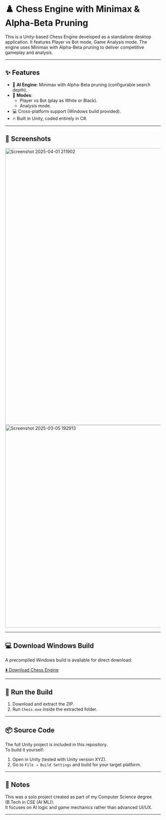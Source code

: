 # ♟️ Chess Engine with Minimax & Alpha-Beta Pruning

This is a Unity-based Chess Engine developed as a standalone desktop application. It features Player vs Bot mode, Game Analysis mode.
The engine uses Minimax with Alpha-Beta pruning to deliver competitive gameplay and analysis.

---

## ✨ Features
- 🧠 **AI Engine**: Minimax with Alpha-Beta pruning (configurable search depth).
- 🎯 **Modes**:
  - Player vs Bot (play as White or Black).
  - Analysis mode.
- 💻 Cross-platform support (Windows build provided).
- 🔥 Built in Unity, coded entirely in C#.

---

## 📸 Screenshots

<img width="1543" height="894" alt="Screenshot 2025-04-01 211902" src="https://github.com/user-attachments/assets/9da471b9-8ca2-40be-b531-41f73a553bc5" />
<img width="657" height="655" alt="Screenshot 2025-03-05 192913" src="https://github.com/user-attachments/assets/bd6b1da5-392f-4bf6-9b35-563c255f7aac" />



---

## 💻 Download Windows Build
A precompiled Windows build is available for direct download:  

[⬇️ Download Chess Engine ](https://drive.google.com/file/d/1TbdgBeaTcn0NmnbJ5QBslqNtUBC_TmtU/view?usp=drive_link)

---

## 🚀 Run the Build
1. Download and extract the ZIP.
2. Run `Chess.exe` inside the extracted folder.

---

## 📦 Source Code
The full Unity project is included in this repository.  
To build it yourself:
1. Open in Unity (tested with Unity version XYZ).
2. Go to `File → Build Settings` and build for your target platform.

---

## 📝 Notes
This was a solo project created as part of my Computer Science degree (B.Tech in CSE (AI ML)).  
It focuses on AI logic and game mechanics rather than advanced UI/UX.

---


